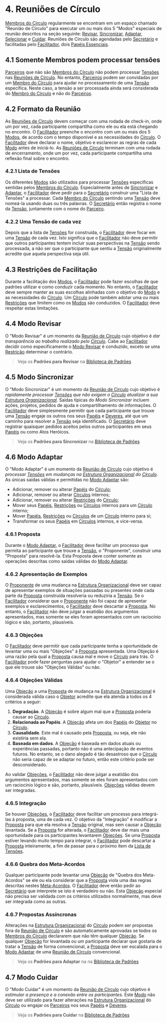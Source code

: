 # 4. <span id="reunioes-de-circulo">Reuniões de Círculo</span>

[Membros do Círculo][membros-do-circulo] regularmente se encontram em um espaço chamado "Reunião de Círculo" para executar um ou mais dos 5 "Modos" especiais de reunião descritos na seção seguinte: [Revisar][modo-revisar], [Sincronizar][modo-sincronizar], [Adaptar][modo-adaptar], [Selecionar][modo-selecionar] e [Cuidar][modo-cuidar]. Reuniões de Círculo são agendadas pelo [Secretário][secretario] e facilitadas pelo [Facilitador][facilitador], dois [Papéis Essenciais][papeis-essenciais].

## 4.1 <span id="somente-membros-podem-processar-tensoes">Somente Membros podem processar tensões</span>

[Parceiros][parceiros] que não são [Membros do Círculo][membros-do-circulo] não podem processar [Tensões][tensoes] nas [Reuniões de Círculo][reunioes-de-circulo]. No entanto, [Parceiros][parceiros] podem ser convidadas por um [Membro do Círculo][membros-do-circulo] para ajudar no processamento de uma [Tensão][tensoes] específica. Neste caso, a tensão a ser processada ainda será considerada do [Membro do Círculo][membros-do-circulo] e não do [Parceiros][parceiros].

## 4.2 <span id="formato-da-reuniao">Formato da Reunião</span>

As [Reuniões de Círculo][reunioes-de-circulo] devem começar com uma rodada de check-in, onde um por vez, cada participante compartilha como ele ou ela está chegando no encontro. O [Facilitador][facilitador] preenche o encontro com um ou mais dos 5 [Modos][reunioes-de-circulo], de acordo com o tempo disponível e as necessidades do [Círculo][circulos]. O [Facilitador][facilitador] deve declarar o nome, objetivo e esclarecer as regras de cada [Modo][reunioes-de-circulo] antes de iniciá-lo. As [Reuniões de Círculo][reunioes-de-circulo] terminam com uma rodada de encerramento, onde um por vez, cada participante compartilha uma reflexão final sobre o encontro.

### 4.2.1 <span id="lista-de-tensoes">Lista de Tensões</span>

Os diferentes [Modos][reunioes-de-circulo] são utilizados para processar [Tensões][tensoes] específicas sentidas pelos [Membros do Círculo][membros-do-circulo]. Especialmente antes de [Sincronizar][modo-sincronizar] e [Adaptar][modo-adaptar], o [Facilitador][facilitador] deve pedir para o [Secretário][secretario] construir uma "Lista de Tensões" a processar. Cada [Membro do Círculo][membros-do-circulo] sentindo uma [Tensão][tensoes] deve nomeá-la usando duas ou três palavras. O [Secretário][secretario] então registra o nome da [Tensão][tensoes], juntamente com o nome do [Parceiro][parceiros].

### 4.2.2 <span id="uma-tensao-de-cada-vez">Uma Tensão de cada vez</span>

Depois que a lista de [Tensões][tensoes] for construída, o [Facilitador][facilitador] deve focar em uma [Tensão][tensoes] de cada vez. Isto significa que o [Facilitador][facilitador] não deve permitir que outros participantes tentem incluir suas perspectivas na [Tensão][tensoes] sendo processada, a não ser que o participante que sentiu a [Tensão][tensoes] originalmente acredite que aquela perspectiva seja útil.

## 4.3 <span id="restricoes-de-facilitacao">Restrições de Facilitação</span>

Durante a facilitação dos [Modos][reunioes-de-circulo], o [Facilitador][facilitador] pode fazer escolhas de que padrões utilizar e como conduzir cada momento. No entanto, o [Facilitador][facilitador] deve sempre manter as suas escolhas alinhadas com o objetivo do [Modo][reunioes-de-circulo] e as necessidades do [Círculo][circulos]. Um [Círculo][circulos] pode também adotar uma ou mais [Restrições][restricoes] que limitem como os [Modos][reunioes-de-circulo] são conduzidos. O [Facilitador][facilitador] deve respeitar estas limitações.

## 4.4 <span id="modo-revisar">Modo Revisar</span>

O "Modo Revisar" é um momento da [Reunião de Círculo][reunioes-de-circulo] cujo objetivo é _dar transparência ao trabalho realizado pelo_ [_Círculo_][circulos]. Cabe ao [Facilitador][facilitador] decidir como especificamente o [Modo Revisar][modo-revisar] é conduzido, exceto se uma [Restrição][restricoes] determinar o contrário.

> Veja os **Padrões para Revisar** na [Biblioteca de Padrões][biblioteca]

## 4.5 <span id="modo-sincronizar">Modo Sincronizar</span>

O "Modo Sincronizar" é um momento da [Reunião de Círculo][reunioes-de-circulo] cujo objetivo é _rapidamente processar_ [_Tensões_][tensoes] _que não exigem o_ [_Círculo_][circulos] _atualizar a sua_ [_Estrutura Organizacional_][estrutura-organizacional]. Saídas típicas do _Modo Sincronizar_ incluem ações, projetos, pedidos de ajuda e compartilhamento de informações. O [Facilitador][facilitador] deve simplesmente permitir que cada participante que trouxe uma [Tensão][tensoes] engaje os outros nos seus [Papéis][papeis] e [Deveres][direitos-e-deveres], até que um caminho para resolver a [Tensão][tensoes] seja identificado. O [Secretário][secretario] deve registrar quaisquer pedidos aceitos pelos outros participantes em seus [Papéis][papeis] ou como Atos Heróicos.

> Veja os **Padrões para Sincronizar** na [Biblioteca de Padrões][biblioteca]

## 4.6 <span id="modo-adaptar">Modo Adaptar</span>

O "Modo Adaptar" é um momento da [Reunião de Círculo][reunioes-de-circulo] cujo objetivo é _processar_ [_Tensões_][tensoes] _em mudanças na_ [_Estrutura Organizacional_][estrutura-organizacional] _do_ [_Círculo_][circulos]. As únicas saídas válidas e permitidas no [Modo Adaptar][modo-adaptar] são:

* Adicionar, remover ou alterar [Papéis][papeis] do [Círculo][circulos];
* Adicionar, remover ou alterar [Círculos][circulos] internos;
* Adicionar, remover ou alterar [Restrições][restricoes] do [Círculo][circulos];
* Mover seus [Papéis][papeis], [Restrições][restricoes] ou [Círculos][circulos] internos para um [Círculo][circulos] interno;
* Mover [Papéis][papeis], [Restrições][restricoes] ou [Círculos][circulos] de um [Círculo][circulos] interno para si;
* Transformar os seus [Papéis][papeis] em [Círculos][circulos] internos, e vice-versa.

### 4.6.1 <span id="proposta">Proposta</span>

Durante o [Modo Adaptar][modo-adaptar], o [Facilitador][facilitador] deve facilitar um processo que permita ao participante que trouxe a [Tensão][tensoes], o "Proponente", construir uma "Proposta" para resolvê-la. Esta Proposta deve conter somente as operações descritas como saídas válidas do [Modo Adaptar][modo-adaptar].

### 4.6.2 <span id="apresentacao-de-exemplos">Apresentação de Exemplos</span>

O [Proponente][proposta] de uma mudança na [Estrutura Organizacional][estrutura-organizacional] deve ser capaz de apresentar exemplos de situações passadas ou presentes onde cada parte da [Proposta][proposta] construída resolveria ou reduziria a [Tensão][tensoes]. Se o [Facilitador][facilitador] considerar que o [Proponente][proposta] não foi capaz de apresentar exemplos e esclarecimentos, o [Facilitador][facilitador] deve descartar a [Proposta][proposta]. No entanto, o [Facilitador][facilitador] não deve julgar a exatidão dos argumentos apresentados, mas somente se eles foram apresentados com um raciocínio lógico e são, portanto, plausíveis.

### 4.6.3 <span id="objecoes">Objeções</span>

O [Facilitador][facilitador] deve permitir que cada participante tenha a oportunidade de levantar uma ou mais "Objeções" à [Proposta][proposta] apresentada. Uma Objeção é uma razão pela qual a [Proposta][proposta] causa mal e move o [Círculo][circulos] para trás. O [Facilitador][facilitador] pode fazer perguntas para ajudar o "Objetor" a entender se o que ele trouxe são "Objeções Válidas" ou não.

### 4.6.4 <span id="objecoes-validas">Objeções Válidas</span>

Uma [Objeção][objecoes] a uma [Proposta][proposta] de mudança na [Estrutura Organizacional][estrutura-organizacional] é considerada válida caso o [Objetor][objecoes] acredite que ela atenda a todos os 4 critérios a seguir:

1. **Degradação**. A [Objeção][objecoes] é sobre algum mal que a [Proposta][proposta] poderia causar ao [Círculo][circulos].
2. **Relacionada ao Papéis**. A [Objeção][objecoes] afeta um dos [Papéis][papeis] do [Objetor][objecoes] no [Círculo][circulos].
3. **Causalidade**. Este mal é causado pela [Proposta][proposta], ou seja, ele não existiria sem ela.
4. **Baseada em dados**. A [Objeção][objecoes] é baseada em dados atuais ou experiências passadas, portanto não é uma antecipação de eventos futuros. No entanto, se o dano alegado é tão desastroso que o [Círculo][circulos] não seria capaz de se adaptar no futuro, então este critério pode ser desconsiderado.

Ao validar [Objeções][objecoes], o [Facilitador][facilitador] não deve julgar a exatidão dos argumentos apresentados, mas somente se eles foram apresentados com um raciocínio lógico e são, portanto, plausíveis. [Objeções][objecoes] válidas devem ser integradas.

### 4.6.5 <span id="integracao">Integração</span>

Se houver [Objeções][objecoes], o [Facilitador][facilitador] deve facilitar um processo para integrá-las à proposta, uma de cada vez. O objetivo da "Integração" é modificar a [Proposta][proposta] para que ela resolva a [Tensão][tensoes] original, mas sem causar a [Objeção][objecoes] levantada. Se a [Proposta][proposta] for alterada, o [Facilitador][facilitador] deve dar mais uma oportunidade para os participantes levantarem [Objeções][objecoes]. Se uma [Proposta][proposta] estiver levando muito tempo para integrar, o [Facilitador][facilitador] pode descartar a [Proposta][proposta] inteiramente, a fim de passar para o próximo item da [Lista de Tensões][lista-de-tensoes].

### 4.6.6 <span id="quebra-dos-meta-acordos">Quebra dos Meta-Acordos</span>

Qualquer participante pode levantar uma [Objeção][objecoes] de "Quebra dos Meta-Acordos" se ele ou ela considerar que a [Proposta][proposta] viola uma das regras descritas nestes [Meta-Acordos][meta-acordos]. O [Facilitador][facilitador] deve então pedir ao [Secretário][secretario] que interprete se isto é verdadeiro ou não. Esta [Objeção][objecoes] especial não precisa ser validada com os critérios utilizados normalmente, mas deve ser integrada como as outras.

### 4.6.7 <span id="propostas-assincronas">Propostas Assíncronas</span>

Alterações na [Estrutura Organizacional][estrutura-organizacional] do [Círculo][circulos] podem ser propostas fora da [Reunião de Círculo][reunioes-de-circulo] e são automaticamente aprovadas se todos os [Membros do Círculo][membros-do-circulo] declararem que não têm qualquer [Objeção][objecoes]. Se qualquer [Objeção][objecoes] for levantada ou um participante declarar que gostaria de tratar a [Tensão][tensoes] de forma convencional, a [Proposta][proposta] deve ser escalada para o [Modo Adaptar][modo-adaptar] de uma [Reunião de Círculo][reunioes-de-circulo] convencional.

> Veja os **Padrões para Adaptar** na na [Biblioteca de Padrões][biblioteca]

## 4.7 <span id="modo-cuidar">Modo Cuidar</span>

O "Modo Cuidar" é um momento da [Reunião de Círculo][reunioes-de-circulo] cujo objetivo é _estimular a presença e a conexão entre os participantes_. Este [Modo][reunioes-de-circulo] não deve ser utilizado para fazer alterações na [Estrutura Organizacional][modo-cuidar] do [Círculo][circulos] ou engajar os [Parceiros][parceiros] nos seus [Papéis][papeis] e [Deveres][direitos-e-deveres].

> Veja os **Padrões para Cuidar** na [Biblioteca de Padrões][biblioteca]

<!-- Links -->
[meta-acordos]: README.md
[reunioes-de-circulo]: reunioes-de-circulo.md
[modo-revisar]: reunioes-de-circulo.md#modo-revisar
[modo-sincronizar]: reunioes-de-circulo.md#modo-sincronizar
[modo-adaptar]: reunioes-de-circulo.md#modo-adaptar
[modo-selecionar]: reunioes-de-circulo.md#modo-selecionar
[modo-cuidar]: reunioes-de-circulo.md#modo-cuidar
[lista-de-tensoes]: reunioes-de-circulo.md#lista-de-tensoes
[proposta]: reunioes-de-circulo.md#proposta
[objecoes]: reunioes-de-circulo.md#objecoes
[parceiros]: organizacao.md#parceiros
[tensoes]: organizacao.md#tensoes
[proposito-evolutivo]: organizacao.md#proposito-evolutivo
[organizacao]: organizacao.md
[direitos-e-deveres]: direitos-e-deveres.md
[estrutura-organizacional]: estrutura-organizacional.md
[circulos]: estrutura-organizacional.md#circulos
[membros-do-circulo]: estrutura-organizacional.md#membros-do-circulo
[papeis]: estrutura-organizacional.md#papeis
[restricoes]: estrutura-organizacional.md#restricoes
[modo-adaptar]: reunioes-de-circulo.md#modo-adaptar
[papeis-essenciais]: papeis-essenciais.md
[papeis-essenciais-eleitos]: papeis-essenciais.md#papeis-essenciais-eleitos
[elo-externo]: papeis-essenciais.md#elo-externo
[elo-interno]: papeis-essenciais.md#elo-interno
[facilitador]: papeis-essenciais.md#facilitador
[secretario]: papeis-essenciais.md#secretario
[biblioteca]: ../biblioteca/README.md
